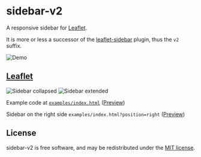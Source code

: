 # sidebar-v2

A responsive sidebar for [Leaflet](#leaflet).

It is more or less a successor of the [leaflet-sidebar](https://github.com/turbo87/leaflet-sidebar/) plugin, thus the `v2` suffix.

![Demo](doc/sidebar-v2.gif)


## [Leaflet](https://leafletjs.com/)

![Sidebar collapsed](doc/leaflet-1.png) ![Sidebar extended](doc/leaflet-2.png)

Example code at [`examples/index.html`](examples/index.html) ([Preview](https://locr-company.github.io/sidebar-v2/examples/index.html))

Sidebar on the right side `examples/index.html?position=right` ([Preview](https://locr-company.github.io/sidebar-v2/examples/index.html?position=right))


## License

sidebar-v2 is free software, and may be redistributed under the [MIT license](LICENSE).
